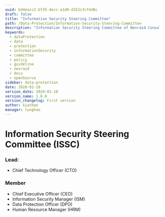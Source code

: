```yaml
---
uuid: b44eacc2-bf35-4ecc-a1d0-d152c3cf4d8c
draft: false
title: "Information Security Steering Committee"
path: /Data-Protection/Information-Security-Steering-Committee
description: "Information Security Steering Committee of Nexraid Consulting"
keywords: 
  - dataProtection
  - data
  - protection
  - informationSecurity
  - committee
  - policy
  - guideline
  - nexraid
  - docs
  - openSource
sidebar: data-protection
date: 2020-01-10
version_date: 2020-01-10
version_name: 1.0.0
version_changelog: First version
author: kiathan
manager: lunghao
---
```


# Information Security Steering Committee (ISSC)

### Lead:
* Chief Technology Officer (CTO)

### Member
* Chief Executive Officer (CEO)
* Information Security Manager (ISM)
* Data Protection Officer (DPO)
* Human Resource Manager (HRM)
